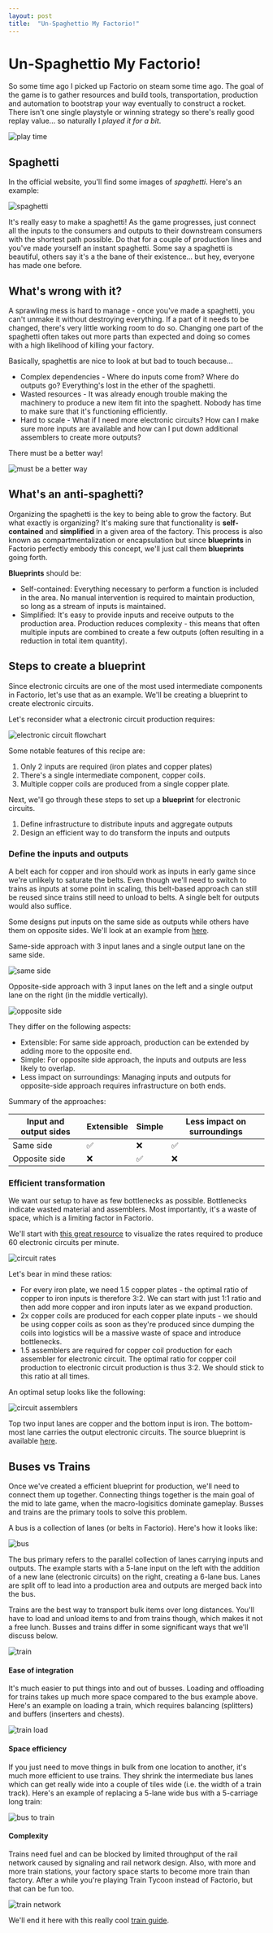 ```yaml
---
layout: post
title:  "Un-Spaghettio My Factorio!"
---
```


# Un-Spaghettio My Factorio!
So some time ago I picked up Factorio on steam some time ago. The goal of the game is to gather resources and build tools, transportation, production and automation to bootstrap your way eventually to construct a rocket. There isn't one single playstyle or winning strategy so there's really good replay value... so naturally I *played it for a bit*.

![play time](01_play_time.png)


## Spaghetti
In the official website, you'll find some images of *spaghetti*. Here's an example:

![spaghetti](02_spaghetti.jpg)

It's really easy to make a spaghetti! As the game progresses, just connect all the inputs to the consumers and outputs to their downstream consumers with the shortest path possible. Do that for a couple of production lines and you've made yourself an instant spaghetti. Some say a spaghetti is beautiful, others say it's a the bane of their existence... but hey, everyone has made one before.


## What's wrong with it? 
A sprawling mess is hard to manage - once you've made a spaghetti, you can't unmake it without destroying everything. If a part of it needs to be changed, there's very little working room to do so. Changing one part of the spaghetti often takes out more parts than expected and doing so comes with a high likelihood of killing your factory.

Basically, spaghettis are nice to look at but bad to touch because...
- Complex dependencies - Where do inputs come from? Where do outputs go? Everything's lost in the ether of the spaghetti.
- Wasted resources - It was already enough trouble making the machinery to produce a new item fit into the spaghett. Nobody has time to make sure that it's functioning efficiently.
- Hard to scale - What if I need more electronic circuits? How can I make sure more inputs are available and how can I put down additional assemblers to create more outputs? 

There must be a better way!

![must be a better way](03_must_be_a_better_way.jpg)


## What's an anti-spaghetti?
Organizing the spaghetti is the key to being able to grow the factory. But what exactly is organizing? It's making sure that functionality is **self-contained** and **simplified** in a given area of the factory. This process is also known as compartmentalization or encapsulation but since **blueprints** in Factorio perfectly embody this concept, we'll just call them **blueprints** going forth.

**Blueprints** should be:
- Self-contained: Everything necessary to perform a function is included in the area. No manual intervention is required to maintain production, so long as a stream of inputs is maintained.
- Simplified: It's easy to provide inputs and receive outputs to the production area. Production reduces complexity - this means that often multiple inputs are combined to create a few outputs (often resulting in a reduction in total item quantity). 


## Steps to create a blueprint
Since electronic circuits are one of the most used intermediate components in Factorio, let's use that as an example. We'll be creating a blueprint to create electronic circuits.

Let's reconsider what a electronic circuit production requires:

![electronic circuit flowchart](04a_eg_dag.png)

Some notable features of this recipe are:
1. Only 2 inputs are required (iron plates and copper plates)
2. There's a single intermediate component, copper coils.
3. Multiple copper coils are produced from a single copper plate.

Next, we'll go through these steps to set up a **blueprint** for electronic circuits.
1. Define infrastructure to distribute inputs and aggregate outputs
2. Design an efficient way to do transform the inputs and outputs


### Define the inputs and outputs
A belt each for copper and iron should work as inputs in early game since we're unlikely to saturate the belts. Even though we'll need to switch to trains as inputs at some point in scaling, this belt-based approach can still be reused since trains still need to unload to belts. A single belt for outputs would also suffice.

Some designs put inputs on the same side as outputs while others have them on opposite sides. We'll look at an example from [here](https://factorioprints.com/view/-KjZIX7kOZQkjNigDi9o).

Same-side approach with 3 input lanes and a single output lane on the same side.

![same side](05b_same_side.png)

Opposite-side approach with 3 input lanes on the left and a single output lane on the right (in the middle vertically).

![opposite side](05a_opposite_side.png)

They differ on the following aspects:
- Extensible: For same side approach, production can be extended by adding more to the opposite end. 
- Simple: For opposite side approach, the inputs and outputs are less likely to overlap.
- Less impact on surroundings: Managing inputs and outputs for opposite-side approach requires infrastructure on both ends.

Summary of the approaches:

| Input and output sides | Extensible | Simple | Less impact on surroundings | 
| ---- | ---- | ---- | --- |
| Same side | ✅ | ❌ | ✅ | 
| Opposite side | ❌ | ✅ | ❌ |


### Efficient transformation
We want our setup to have as few bottlenecks as possible. Bottlenecks indicate wasted material and assemblers. Most importantly, it's a waste of space, which is a limiting factor in Factorio.

We'll start with [this great resource](https://kirkmcdonald.github.io/calc.html#tab=graph&data=1-1-19&items=electronic-circuit:f:1) to visualize the rates required to produce 60 electronic circuits per minute.

![circuit rates](04b_eg_rates.png)

Let's bear in mind these ratios:
- For every iron plate, we need 1.5 copper plates - the optimal ratio of copper to iron inputs is therefore 3:2. We can start with just 1:1 ratio and then add more copper and iron inputs later as we expand production.
- 2x copper coils are produced for each copper plate inputs - we should be using copper coils as soon as they're produced since dumping the coils into logistics will be a massive waste of space and introduce bottlenecks.
- 1.5 assemblers are required for copper coil production for each assembler for electronic circuit. The optimal ratio for copper coil production to electronic circuit production is thus 3:2. We should stick to this ratio at all times. 

An optimal setup looks like the following:

![circuit assemblers](06_circuit_assemblers.png)

Top two input lanes are copper and the bottom input is iron. The bottom-most lane carries the output electronic circuits. The source blueprint is available [here](https://www.factorio.school/view/-ND8sYSaE9kfSGD-6Hzd).


## Buses vs Trains
Once we've created a efficient blueprint for production, we'll need to connect them up together. Connecting things together is the main goal of the mid to late game, when the macro-logisitics dominate gameplay. Busses and trains are the primary tools to solve this problem.

A bus is a collection of lanes (or belts in Factorio). Here's how it looks like:

![bus](07_bus.png)

The bus primary refers to the parallel collection of lanes carrying inputs and outputs. The example starts with a 5-lane input on the left with the addition of a new lane (electronic circuits) on the right, creating a 6-lane bus. Lanes are split off to lead into a production area and outputs are merged back into the bus.

Trains are the best way to transport bulk items over long distances. You'll have to load and unload items to and from trains though, which makes it not a free lunch. Busses and trains differ in some significant ways that we'll discuss below.

![train](07_train.png)


#### Ease of integration
It's much easier to put things into and out of busses. Loading and offloading for trains takes up much more space compared to the bus example above. Here's an example on loading a train, which requires balancing (splitters) and buffers (inserters and chests).

![train load](07a_train.png)


#### Space efficiency
If you just need to move things in bulk from one location to another, it's much more efficient to use trains. They shrink the intermediate bus lanes which can get really wide into a couple of tiles wide (i.e. the width of a train track). Here's an example of replacing a 5-lane wide bus with a 5-carriage long train:

![bus to train](07b_bus_to_train.png)


#### Complexity
Trains need fuel and can be blocked by limited throughput of the rail network caused by signaling and rail network design. Also, with more and more train stations, your factory space starts to become more train than factory. After a while you're playing Train Tycoon instead of Factorio, but that can be fun too.

![train network](07c_train_network.png)

We'll end it here with this really cool [train guide](https://steamcommunity.com/sharedfiles/filedetails/?id=2737259470).
